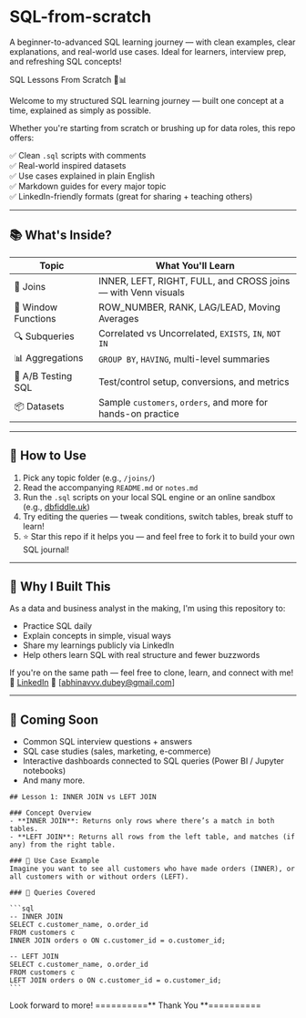 # SQL-from-scratch
A beginner-to-advanced SQL learning journey — with clean examples, clear explanations, and real-world use cases. Ideal for learners, interview prep, and refreshing SQL concepts!

SQL Lessons From Scratch 🧠📊

Welcome to my structured SQL learning journey — built one concept at a time, explained as simply as possible.

Whether you're starting from scratch or brushing up for data roles, this repo offers:

✅ Clean `.sql` scripts with comments  
✅ Real-world inspired datasets  
✅ Use cases explained in plain English  
✅ Markdown guides for every major topic  
✅ LinkedIn-friendly formats (great for sharing + teaching others)

-----------------------------------------------------------------------------------------------

## 📚 What's Inside?

| Topic               | What You'll Learn                                              |
|---------------------|----------------------------------------------------------------|
| 🧩 Joins            | INNER, LEFT, RIGHT, FULL, and CROSS joins — with Venn visuals |
| 🔁 Window Functions | ROW_NUMBER, RANK, LAG/LEAD, Moving Averages                    |
| 🔍 Subqueries       | Correlated vs Uncorrelated, `EXISTS`, `IN`, `NOT IN`          |
| 📊 Aggregations     | `GROUP BY`, `HAVING`, multi-level summaries                   |
| 🧪 A/B Testing SQL  | Test/control setup, conversions, and metrics                  |
| 📦 Datasets         | Sample `customers`, `orders`, and more for hands-on practice  |

-----------------------------------------------------------------------------------------------

## 🔗 How to Use

1. Pick any topic folder (e.g., `/joins/`)
2. Read the accompanying `README.md` or `notes.md`
3. Run the `.sql` scripts on your local SQL engine or an online sandbox (e.g., [dbfiddle.uk](https://dbfiddle.uk))
4. Try editing the queries — tweak conditions, switch tables, break stuff to learn!
5. ⭐️ Star this repo if it helps you — and feel free to fork it to build your own SQL journal!

-----------------------------------------------------------------------------------------------

## 🧠 Why I Built This

As a data and business analyst in the making, I'm using this repository to:

- Practice SQL daily
- Explain concepts in simple, visual ways
- Share my learnings publicly via LinkedIn
- Help others learn SQL with real structure and fewer buzzwords

If you're on the same path — feel free to clone, learn, and connect with me!  
🔗 [LinkedIn](https://www.linkedin.com/in/abhinav-dubey-b713b2214/)
📩 [abhinavvv.dubey@gmail.com]

-----------------------------------------------------------------------------------------------

## 🚧 Coming Soon

- Common SQL interview questions + answers  
- SQL case studies (sales, marketing, e-commerce)  
- Interactive dashboards connected to SQL queries (Power BI / Jupyter notebooks)
- And many more.
  
~~~~~~~~~~
## Lesson 1: INNER JOIN vs LEFT JOIN

### Concept Overview
- **INNER JOIN**: Returns only rows where there’s a match in both tables.
- **LEFT JOIN**: Returns all rows from the left table, and matches (if any) from the right table.

### 🧪 Use Case Example
Imagine you want to see all customers who have made orders (INNER), or all customers with or without orders (LEFT).

### 🧾 Queries Covered

```sql
-- INNER JOIN
SELECT c.customer_name, o.order_id
FROM customers c
INNER JOIN orders o ON c.customer_id = o.customer_id;

-- LEFT JOIN
SELECT c.customer_name, o.order_id
FROM customers c
LEFT JOIN orders o ON c.customer_id = o.customer_id;
```
~~~~~~~~~~

  Look forward to more!
==========** Thank You **==========
